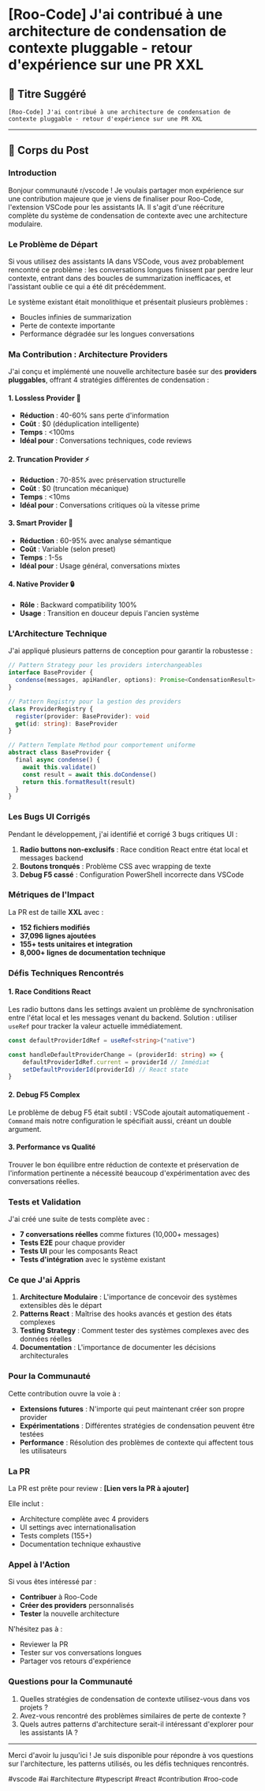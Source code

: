 # [Roo-Code] J'ai contribué à une architecture de condensation de contexte pluggable - retour d'expérience sur une PR XXL

## 🎯 Titre Suggéré

`[Roo-Code] J'ai contribué à une architecture de condensation de contexte pluggable - retour d'expérience sur une PR XXL`

---

## 📝 Corps du Post

### Introduction

Bonjour communauté r/vscode ! Je voulais partager mon expérience sur une contribution majeure que je viens de finaliser pour Roo-Code, l'extension VSCode pour les assistants IA. Il s'agit d'une réécriture complète du système de condensation de contexte avec une architecture modulaire.

### Le Problème de Départ

Si vous utilisez des assistants IA dans VSCode, vous avez probablement rencontré ce problème : les conversations longues finissent par perdre leur contexte, entrant dans des boucles de summarization inefficaces, et l'assistant oublie ce qui a été dit précédemment.

Le système existant était monolithique et présentait plusieurs problèmes :

- Boucles infinies de summarization
- Perte de contexte importante
- Performance dégradée sur les longues conversations

### Ma Contribution : Architecture Providers

J'ai conçu et implémenté une nouvelle architecture basée sur des **providers pluggables**, offrant 4 stratégies différentes de condensation :

#### 1. **Lossless Provider** 🔄

- **Réduction** : 40-60% sans perte d'information
- **Coût** : $0 (déduplication intelligente)
- **Temps** : <100ms
- **Idéal pour** : Conversations techniques, code reviews

#### 2. **Truncation Provider** ⚡

- **Réduction** : 70-85% avec préservation structurelle
- **Coût** : $0 (truncation mécanique)
- **Temps** : <10ms
- **Idéal pour** : Conversations critiques où la vitesse prime

#### 3. **Smart Provider** 🧠

- **Réduction** : 60-95% avec analyse sémantique
- **Coût** : Variable (selon preset)
- **Temps** : 1-5s
- **Idéal pour** : Usage général, conversations mixtes

#### 4. **Native Provider** 🔒

- **Rôle** : Backward compatibility 100%
- **Usage** : Transition en douceur depuis l'ancien système

### L'Architecture Technique

J'ai appliqué plusieurs patterns de conception pour garantir la robustesse :

```typescript
// Pattern Strategy pour les providers interchangeables
interface BaseProvider {
  condense(messages, apiHandler, options): Promise<CondensationResult>
}

// Pattern Registry pour la gestion des providers
class ProviderRegistry {
  register(provider: BaseProvider): void
  get(id: string): BaseProvider
}

// Pattern Template Method pour comportement uniforme
abstract class BaseProvider {
  final async condense() {
    await this.validate()
    const result = await this.doCondense()
    return this.formatResult(result)
  }
}
```

### Les Bugs UI Corrigés

Pendant le développement, j'ai identifié et corrigé 3 bugs critiques UI :

1. **Radio buttons non-exclusifs** : Race condition React entre état local et messages backend
2. **Boutons tronqués** : Problème CSS avec wrapping de texte
3. **Debug F5 cassé** : Configuration PowerShell incorrecte dans VSCode

### Métriques de l'Impact

La PR est de taille **XXL** avec :

- **152 fichiers modifiés**
- **37,096 lignes ajoutées**
- **155+ tests unitaires et integration**
- **8,000+ lignes de documentation technique**

### Défis Techniques Rencontrés

#### 1. Race Conditions React

Les radio buttons dans les settings avaient un problème de synchronisation entre l'état local et les messages venant du backend. Solution : utiliser `useRef` pour tracker la valeur actuelle immédiatement.

```typescript
const defaultProviderIdRef = useRef<string>("native")

const handleDefaultProviderChange = (providerId: string) => {
	defaultProviderIdRef.current = providerId // Immédiat
	setDefaultProviderId(providerId) // React state
}
```

#### 2. Debug F5 Complex

Le problème de debug F5 était subtil : VSCode ajoutait automatiquement `-Command` mais notre configuration le spécifiait aussi, créant un double argument.

#### 3. Performance vs Qualité

Trouver le bon équilibre entre réduction de contexte et préservation de l'information pertinente a nécessité beaucoup d'expérimentation avec des conversations réelles.

### Tests et Validation

J'ai créé une suite de tests complète avec :

- **7 conversations réelles** comme fixtures (10,000+ messages)
- **Tests E2E** pour chaque provider
- **Tests UI** pour les composants React
- **Tests d'intégration** avec le système existant

### Ce que J'ai Appris

1. **Architecture Modulaire** : L'importance de concevoir des systèmes extensibles dès le départ
2. **Patterns React** : Maîtrise des hooks avancés et gestion des états complexes
3. **Testing Strategy** : Comment tester des systèmes complexes avec des données réelles
4. **Documentation** : L'importance de documenter les décisions architecturales

### Pour la Communauté

Cette contribution ouvre la voie à :

- **Extensions futures** : N'importe qui peut maintenant créer son propre provider
- **Expérimentations** : Différentes stratégies de condensation peuvent être testées
- **Performance** : Résolution des problèmes de contexte qui affectent tous les utilisateurs

### La PR

La PR est prête pour review : **[Lien vers la PR à ajouter]**

Elle inclut :

- Architecture complète avec 4 providers
- UI settings avec internationalisation
- Tests complets (155+)
- Documentation technique exhaustive

### Appel à l'Action

Si vous êtes intéressé par :

- **Contribuer** à Roo-Code
- **Créer des providers** personnalisés
- **Tester** la nouvelle architecture

N'hésitez pas à :

- Reviewer la PR
- Tester sur vos conversations longues
- Partager vos retours d'expérience

### Questions pour la Communauté

1. Quelles stratégies de condensation de contexte utilisez-vous dans vos projets ?
2. Avez-vous rencontré des problèmes similaires de perte de contexte ?
3. Quels autres patterns d'architecture serait-il intéressant d'explorer pour les assistants IA ?

---

Merci d'avoir lu jusqu'ici ! Je suis disponible pour répondre à vos questions sur l'architecture, les patterns utilisés, ou les défis techniques rencontrés.

#vscode #ai #architecture #typescript #react #contribution #roo-code
